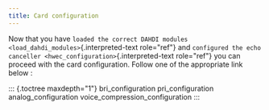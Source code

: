 ```yaml
---
title: Card configuration
---
```


Now that you have
`loaded the correct DAHDI modules <load_dahdi_modules>`{.interpreted-text
role="ref"} and
`configured the echo canceller <hwec_configuration>`{.interpreted-text
role="ref"} you can proceed with the card configuration. Follow one of
the appropriate link below :

::: {.toctree maxdepth="1"}
bri\_configuration pri\_configuration analog\_configuration
voice\_compression\_configuration
:::
